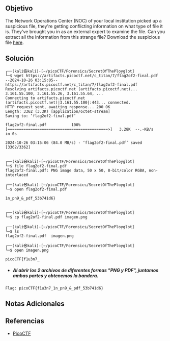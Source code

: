 ## Objetivo
The Network Operations Center (NOC) of your local institution picked up a suspicious file, they're getting conflicting information on what type of file it is. They've brought you in as an external expert to examine the file. Can you extract all the information from this strange file? Download the suspicious file [here](https://artifacts.picoctf.net/c_titan/7/flag2of2-final.pdf).
## Solución
```
┌──(kali㉿kali)-[~/picoCTF/Forensics/SecretOfThePloyglot]
└─$ wget https://artifacts.picoctf.net/c_titan/7/flag2of2-final.pdf
--2024-10-26 03:15:05--  https://artifacts.picoctf.net/c_titan/7/flag2of2-final.pdf
Resolving artifacts.picoctf.net (artifacts.picoctf.net)... 3.161.55.100, 3.161.55.26, 3.161.55.64, ...
Connecting to artifacts.picoctf.net (artifacts.picoctf.net)|3.161.55.100|:443... connected.
HTTP request sent, awaiting response... 200 OK
Length: 3362 (3.3K) [application/octet-stream]
Saving to: ‘flag2of2-final.pdf’

flag2of2-final.pdf           100%[============================================>]   3.28K  --.-KB/s    in 0s      

2024-10-26 03:15:06 (84.0 MB/s) - ‘flag2of2-final.pdf’ saved [3362/3362]

                                                                                                                  
┌──(kali㉿kali)-[~/picoCTF/Forensics/SecretOfThePloyglot]
└─$ file flag2of2-final.pdf                                     
flag2of2-final.pdf: PNG image data, 50 x 50, 8-bit/color RGBA, non-interlaced
                                                                                                                  
┌──(kali㉿kali)-[~/picoCTF/Forensics/SecretOfThePloyglot]
└─$ open flag2of2-final.pdf

1n_pn9_&_pdf_53b741d6}

                                                                                                                  
┌──(kali㉿kali)-[~/picoCTF/Forensics/SecretOfThePloyglot]
└─$ cp flag2of2-final.pdf imagen.png                            
                                                                                                                  
┌──(kali㉿kali)-[~/picoCTF/Forensics/SecretOfThePloyglot]
└─$ ls
flag2of2-final.pdf  imagen.png
                                                                                                                  
┌──(kali㉿kali)-[~/picoCTF/Forensics/SecretOfThePloyglot]
└─$ open imagen.png 

picoCTF{f1u3n7_
```

- ##### Al abrir los 2 archivos de diferentes formas "PNG y PDF", juntamos ambas partes y obtenemos la bandera.
```
Flag: picoCTF{f1u3n7_1n_pn9_&_pdf_53b741d6}
```
## Notas Adicionales
## Referencias
- [PicoCTF](https://play.picoctf.org)